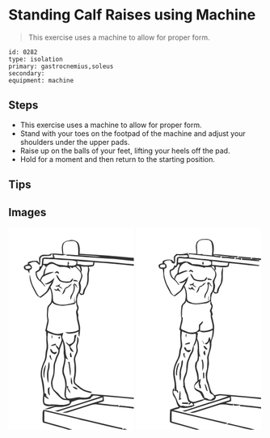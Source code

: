 # Standing Calf Raises using Machine
> This exercise uses a machine to allow for proper form.

``` 
id: 0282 
type: isolation 
primary: gastrocnemius,soleus 
secondary:  
equipment: machine 
``` 

## Steps

 - This exercise uses a machine to allow for proper form.
 - Stand with your toes on the footpad of the machine and adjust your shoulders under the upper pads.
 - Raise up on the balls of your feet, lifting your heels off the pad.
 - Hold for a moment and then return to the starting position.

## Tips


## Images

<svg width="248" height="400" viewBox="0 0 186 300" xmlns="http://www.w3.org/2000/svg">
  <g fill="#FFF">
    <path d="M0 0h186v45.34c-26.75-2.92-53.62-4.3-80.45-6.19.46-5.51.78-11.57-2.26-16.46-3.06-3.32-8.04-4.19-12.34-3.43-3.66.53-7.87 1.38-10.16 4.57-2.71 4.95-1.16 10.67-.83 15.98-4.69-.29-9.39-.59-14.08-.91-2.15-.22-4.05 1-5.96 1.79-4.27.59-9.71-1.42-12.96 2.26-2.83 2.56-1.02 6.73-1.3 9.97-1-1.06-1.98-2.11-2.96-3.18-4.66 0-9.46.01-13.76 2.06-.09 1.07-.19 2.13-.29 3.2-2.31.82-6.77 1.62-5.68 5.04.28 2.93 3.18 3.41 5.53 3.82.79 1.52 1.61 3.03 2.47 4.52.08-1.57.15-3.13.2-4.7 1.62-1.05 4.26-2.07 3.47-4.54-.01-2.67-2.68-3.88-4.38-5.46 3.29-1.5 6.94-3.2 10.64-2.32 1.94 1.35 3.55 3.11 5.31 4.67.99-2.94 1.17-6.04 1.2-9.12-.19-2 1.66-3.64 3.41-4.16 3.91-.35 7.89-.01 11.75-.91.74-1.04 1.55-2.02 2.45-2.92.4 1.92.86 3.82 1.33 5.73-2.83.39-5.68.62-8.52.31-2.55-.13-5.53-.61-7.57 1.32-.57 3.81-.49 7.7-1.26 11.49l-2.63.24c-.37 1.58-.64 3.2-1.23 4.72-1.59 1.18-3.47 1.93-4.99 3.21-.06 4.69 1.4 9.74 5.2 12.77 2.95 2.45 5.66 5.21 7.85 8.39.38.1 1.16.31 1.54.41-2.06-2.97-4.19-5.91-6.66-8.57.97-1.91 1.42-4.35 3.26-5.65 5.15-2.8 10.68-4.74 16.11-6.9-4.88-.67-9.54 1.29-13.79 3.45.22-3.75 1.49-7.29 2.65-10.83-3.05 2.82-4.37 6.77-4.57 10.84-2.28 2.37-4.11 5.14-4.95 8.36-2.96-2.93-4.96-6.83-4.98-11.05 1.61-1.18 3.62-1.79 5.05-3.19 1.91-2.54 3.32-5.41 4.81-8.2 1.93.49 3.22 1.86 4.01 3.66 2.4-3.22 6.05-6.03 10.32-5.16 3.39 1.43 6.58 3.33 10.1 4.46 5.39.14 11.63-.62 15.86 3.46-.21-.92-.64-2.74-.86-3.65 1.31.65 2.61 1.31 3.91 1.99.31-.35.95-1.03 1.26-1.38.8-.09 2.4-.27 3.2-.37 2.95 3.27 6.97 6.01 8.25 10.43 1.2 4.7-1.79 8.92-3.68 12.99.55 3.62 1.46 7.37.46 11-.69 2.99-2.69 5.42-3.66 8.3-.58 3.54.09 7.43-2.24 10.49-.24-3.16-.22-6.34-.4-9.51-.4 3.05-.52 6.12-.67 9.19-9.17 2.57-19.66 5.35-28.56.38-3.35-1.74-2.93-5.86-3.09-9.04.1-5.11-1.58-10-3.62-14.6 3.2-3.95 4.55-8.88 5.92-13.67-4.03 4.28-8.98 7.83-14.81 9.14 3.93 1.79 7.81-.17 10.92-2.61-2.04 3.62-4.44 7.02-6.15 10.81-2.23 5.12-7.54 7.66-11.59 11.1-2.15-1.88-4-4.11-5.13-6.76-1.9-4.34-4.76-8.2-6.3-12.7-1.63-4.53-2.52-9.27-3.73-13.92-.99 10.64 4.78 20.17 9.63 29.17 1.43 2.64 4.08 4.21 6.68 5.51 5.35-3.78 11.03-7.66 13.77-13.87 2.87 5.85 3.18 12.59 1.99 18.92-.48 2.48-2.23 4.32-3.94 6.04-2.27 2.21-2.04 5.61-2.24 8.51-.05 2.99-.69 6.01-.15 8.99.34 2.41 1.05 4.9.31 7.31-1.1 4.29-1.65 8.7-2.92 12.94.33.35.98 1.05 1.31 1.4-.07 2.68.14 5.35.56 8-1.15 6.32 1.4 12.81-.54 19.04-1.43 5.08-.34 10.59-2.6 15.49-3.45 7.89-6.62 16.52-5.02 25.27 1.57 7.43 2.69 14.95 3.39 22.51.33 5.79-2.17 12.05.73 17.49 4.31 4.44 11.28 2.13 16.72 1.84-5.29 1.72-10.69 3.15-15.78 5.4 4.66.35 9.11-1.13 13.44-2.64 4.4-1.71 9.13-.31 13.67-.97 2.97-.47 5.98-.95 8.78-2.11 2.45-.9 3.43-3.56 4.78-5.56 4.64-1.19 9.07-3.75 13.99-3.33 4.38.41 8.77.04 13.06-.85 1.56-1.73 2.93-3.75 4.95-4.96 3.78-.26 7.51.62 11.19 1.32-20.84 6.83-41.82 13.24-62.66 20.05-2.04.69-4.17.96-6.31 1.01 1.62.45 3.23.96 4.83 1.49 22.23-7.08 44.45-14.24 66.73-21.16-.05 1.02-.14 3.07-.19 4.1-20 5.92-39.71 12.79-59.74 18.63 3.04.25 6.16.5 9.07-.61 11.06-3.56 22.15-6.99 33.22-10.54 2.83-.94 5.83-1.55 8.83-1.17 10.82 1.19 21.62 2.48 32.46 3.46-.03-.58-.11-1.76-.14-2.35-4.43.31-8.81-.56-13.2-.93-5.65-.66-11.35-.94-16.91-2.19 2.75-1.12 5.67-1.76 8.42-2.87.03-2.35-.24-4.7-.32-7.04 14.92 1.21 29.84 2.59 44.76 3.88v12.19c-6.92-1.1-13.92-1.53-20.87-2.34-.63.61-1.26 1.22-1.88 1.84 7.6.62 15.21 1.36 22.75 2.52V300h-12.1l2.39-.56c-1.82-.43-3.65-.78-5.48-1.12l-.76 1.68H94.94c-13.67-4.8-27.86-8.02-41.74-12.18-.1-5.1-.01-10.21.08-15.32 17.48 4.24 35 8.3 52.52 12.4l-.61.03c21.59 4.68 42.98 10.28 64.57 14.95-.25-.6-.74-1.78-.98-2.38-1.91-.27-3.8-.63-5.68-1.04-33.98-8.06-67.99-15.98-101.96-24.05-3.05-.71-6.08-1.68-9.23-1.73-1.5 1.74-1.17 4.16-1.31 6.29.04 3.65-.33 7.33.13 10.96.13 1.61 2.21 1.57 3.31 2.18 11.48 3.3 23.08 6.22 34.49 9.76l-1.7.13H0V0m68.26 67.88c.95-.16 2.83-.47 3.77-.62.99.58 1.98 1.15 2.99 1.71.28-2.14-1.86-4.14-3.98-3.59-1.12.58-1.88 1.65-2.78 2.5m2.72 2.29c.29 3.78 2.66 6.96 4.99 9.78 5.05 2.27 11.04 3.15 16.37 1.35 2.51-.77 3.28-3.41 3.73-5.69-1.94.92-3.24 2.62-4.41 4.36-3.89.31-7.92.88-11.71-.43-4.89-.83-5.21-6.89-8.97-9.37m25.72 7.62l-.4 1.97c2.27.22 4.55.44 6.84.5-1.44-2.14-4.21-1.95-6.44-2.47m-.55 7.08c1.89 5.45-.11 11.53-3.34 16.05-1.52 1.91-.74 4.55-.82 6.78 1.36-1.54 1.38-3.62 2.01-5.47 3.16-5.48 5.85-12.18 3.44-18.46 1.99 2.12 3.16 5.11 5.93 6.4-.7-.91-1.43-1.8-2.2-2.65-.11-.56-.35-1.67-.47-2.22l-2.79-2.16c-.59.58-1.18 1.15-1.76 1.73m-26.01 1.67c-.02.32-.06.98-.09 1.3 1.44-.05 2.87-.1 4.3-.14 1.6 1.77 3.81 2.73 6.03 3.45-1.43-1.49-3.18-2.6-4.91-3.7.34-1.23.68-2.45 1.02-3.67-1.74 1.7-3.8 3.03-6.35 2.76m18.43 1.19c-1.6.89-3.58 1.29-4.84 2.66-1.59 2.97-2.75 6.15-4.25 9.16 3.4-1.59 4.64-5.16 5.12-8.62 4.05-1.06 6.86-4.11 9.5-7.16-2.29.61-4.23 1.99-5.53 3.96m-15.06 2.04c-.64.97-1.29 1.93-1.95 2.89-1.31-.53-2.63-1.05-3.95-1.54 1.09 2.46 3.12 3.57 5.75 2.5 1.59.78 3.18 1.56 4.79 2.29-1.71-1.92-3.42-3.86-4.64-6.14z"/>
    <path d="M82.59 23.53c2.33-3.31 6.86-2.89 10.42-3.17 3.3-.3 7.43.38 8.95 3.73 1.89 5.55 1.71 11.54 1.42 17.32-5.39-.21-10.77-.56-16.14-1.01-.7.54-1.39 1.08-2.09 1.62 5.69-.22 11.27.92 16.93 1.11 14.66 1.23 29.33 2.21 44.01 3.22 13.35.54 26.6 2.4 39.91 3.56v4.91c-16.35-1.13-32.59-3.6-48.97-4.22-17.18-1.22-34.33-3.05-51.54-3.83-5.62-.78-11.29-1.24-16.97-1.26-.46-1.66-.95-3.31-1.51-4.94 6.32-.11 13.26 2.63 19.14-.54-1.17-.02-3.52-.05-4.69-.07-.04-5.45-2.12-11.51 1.13-16.43z"/>
    <path d="M103.73 41.46c4.73-.72 9.52-.08 14.27.1 6.47.67 13.02.78 19.4 2.16-11.25-.26-22.43-1.92-33.67-2.26zM52.37 46.9c3.93-.41 7.85.42 11.78.3 6.33-.31 12.53 1.45 18.85 1.1 6.05.55 12.37.15 18.09 2.54-.09 1.3-.26 2.59-.52 3.87-2.78 2.84-7.01 2.14-10.6 2.17-.49-.69-.98-1.38-1.48-2.07l1.49-.3c-.21-.91-.61-2.74-.82-3.65-1.33.9-1.48 2.38-1.16 3.85-.23.76-.48 1.51-.74 2.26-6.36-1.21-13.37-.5-19.03-4.14-2.75-1.59-6.72-1.96-9.16.35-2.15 1.67-5.08.82-7.58 1.07.22-2.46.54-4.91.88-7.35zM102.29 49.85c7.84 1.32 15.8 1.05 23.7 1.64-.24 1.41-.51 2.82-.8 4.23-5.95.59-12.18 1.24-18-.54-1.59-.37-3.23-.45-4.86-.58-.01-1.58-.02-3.17-.04-4.75z"/>
    <path d="M127.66 51.88c19.48 1.31 38.95 2.82 58.34 5.08v195.68c-20.99-2.17-42.07-3.64-63.09-5.58-.66 1.23-1 2.88-2.39 3.58-4.33 2.9-9.73 1.64-14.55 1.28-5.6-.7-10.88 2.38-16.46 1.93-2.51-.1-4.39-2.44-4.28-4.88-.74-5.73 1.75-11.25 1.1-16.98-.05-5.56-2.17-10.75-3.95-15.92-1.29-7.52 2.87-14.62 2.47-22.15 1.27.82 2.54 1.65 3.84 2.45-1.46-3-3.3-5.94-3.63-9.32-.77-6.52-.78-13.27-3.49-19.37-.63-1.64-1.29-3.27-1.97-4.89.54-2.17 1.13-4.33 1.74-6.47-2.74.67-5.46 1.67-8.32 1.68-4.17.08-8.01-1.77-11.8-3.25-1.45-.73-3.22-1.24-4.14-2.67.3-5.83 3.86-11.5 1.96-17.34-1.07-4.67-.22-9.53.28-14.22.34-3.89 4.56-5.61 5.49-9.29 1.69 1.77 3.69 3.33 6.18 3.72 8.72 2.58 17.82.54 26.5-1.11.73-.7 2.18-2.11 2.9-2.82.38 2.84.52 5.75 1.86 8.35-.68 2.13-1.77 4.17-2.05 6.4.36 2.25.97 4.46 1.04 6.75.24 6.6 3.36 12.78 2.91 19.45-5.99 3.61-13.07 3.71-19.85 3.51 1.46.87 2.87 2.12 4.67 2.11 5.1.09 10.36-.71 14.92-3.11-.2 2.67-.25 5.49 1.15 7.88.93-4.98 1.48-10.08 1.17-15.15-.81-4.58-2.07-9.07-2.99-13.63 1.4-2.76.01-5.65-.64-8.38.7-2.84 2.59-5.96.83-8.79-3.03-5.89-1.8-13.25 1.37-18.83.62.68 1.85 2.03 2.47 2.7 1.46-.25 3.05-.1 4.39-.81 1.3-1.99 1.31-4.51 2.24-6.67 1.63-3.93 4.33-7.48 4.94-11.79.71-5.29-.34-10.72 1.02-15.95.73-2.24-.23-4.45-.8-6.6 2.56-.41 5.6.04 7.72-1.71.51-1.58.63-3.25.9-4.87m-29.67 108c-.76 3.18-.01 6.69-1.55 9.67-1.28 2.46-4.14 3.13-6.5 4.1-1.6-1.31-3.19-2.65-4.95-3.75 1.1 3.56 5.43 5 6.04 8.73.32 3.05 2.49 6.03 5.84 5.96-1.45-2.67-3.41-5-5.14-7.49l.48-1.24c3.49-2.65 7.94-5.79 7.15-10.82.79-1.87 1.31-3.84 1.59-5.85-.74.18-2.22.52-2.96.69m3.75 2.04c.52 3.69.46 7.51-.73 11.08-1.62 3.92 1.01 8.15-.63 12.05-1.04 2.97-2.63 5.75-3.19 8.88-.76 3.7.87 7.32.76 11.04-.07 5.65.45 11.4-.91 16.94-.69 3.7-1.32 8.5 1.85 11.27 4.82 4.19 9.79 8.59 16.01 10.5 2.27.55 4.52 1.18 6.71 2.02.62-.37 1.85-1.1 2.46-1.47-2.61-.82-5.29-1.44-7.94-2.13-5.93-1.84-10.62-6.1-15.45-9.8-2.59-1.79-2.44-5.51-1.81-8.26 1.58-7.59 2.02-15.47.74-23.15-.32-2.59-1.05-5.3-.24-7.86 1.17-3.35 2.98-6.48 3.62-10 .09-2.91-1.6-5.84-.49-8.73 1.34-3.97 3.12-9.25-.76-12.38m-9.84 30.59c.76-.1 1.52-.22 2.28-.35-.53-2.25-1.08-4.49-1.7-6.71-2.06 1.98-1.25 4.63-.58 7.06m-3.31 6.82c1.83 6.91 1.78 14.09 3.21 21.05 1.66-6.98-.4-14-1.25-20.93l-1.96-.12m4.18 22.5c.14 3.81-1.38 8.85 1.93 11.67-.05-3.94-.11-8.07-1.93-11.67m-6.3 13.71c.45 4.07 2.63 7.59 5.4 10.5.13-2.8-1.69-4.96-3.33-7.02 0-1.23-.01-2.46-.01-3.69-.52.05-1.55.15-2.06.21m8.51.86c2.31 1.78 4.65 3.87 7.77 3.85-1.33-3.04-4.69-4.14-7.77-3.85zM24.78 58.19c2.83-1.18 7.94-2.52 8.47 1.84-.49.3-1.48.89-1.97 1.19-1.75.13-3.48.4-5.23.4-.62-1.05-1.05-2.2-1.27-3.43zM100.37 57.73c1.67-.36 3.64-.65 4.97.69 1.5 1.83 1.26 4.52 1.97 6.66-2.39-2.37-4.78-4.76-6.94-7.35z"/>
    <path d="M107.73 57.77c3.29.59 6.64.75 9.98.53.85 3.58.2 7.15-.66 10.66.09 5.33.35 10.79-1.2 15.97-.91 2.77-2.88 5-4.24 7.54-.8 1.79-.86 3.8-1.38 5.68-1.47 1.22-2.92-.6-4.34-.99 1.95-4.57 2.32-9.57.56-14.27.71-3.39 2.62-6.44 3.21-9.87.22-2.49-.94-4.76-1.88-6.97 2.18-2.33.66-5.65-.05-8.28zM58.58 156.06c5.9 2.88 12.35 4.86 18.99 4.11.39 2.27 1.12 4.49 1.37 6.79-.86 4.25-3.12 8.03-4.23 12.21-1.29-1.95-2.84-3.76-4.97-4.8.9 2.62 2.27 5.07 4.24 7.05.77 4.73-2.84 8.32-4.01 12.62-.69 2.47-1.65 4.86-2.42 7.32-1.46 5.45.07 11.2-1.32 16.67-1.08 4.91-3.77 9.65-2.9 14.83.2 4.11 2.11 7.94 4.89 10.92 3.39 3.6 6.65 7.36 10.55 10.43 3.26 2.67 7.83 1.24 11.55 2.72.11 1.3.23 2.61.36 3.92-9.32 5.08-19.81.47-29.67 1.95-2.55-.45-5.51-.52-7.55-2.26-1.03-3.16-.35-6.53-.3-9.77 2.15 1.48 4.29 3.02 6.68 4.1-.59-1.88-1.91-3.29-3.5-4.39-.4-1.86-.04-4.52-2.78-4.41-.29-6.44-.67-12.92-2.21-19.2-.81-3.84-2.11-7.72-1.53-11.7.35-6.27 2.89-12.08 5.48-17.7 2.21-4.88 1.26-10.41 2.93-15.43 1.64-6.04-.37-12.22-.37-18.31.34-2.55.59-5.1.72-7.67m5.89 3.37c-.53 1.94-.57 3.96-.07 5.91.79-1.91 1.15-4.04.07-5.91m11.03 2.75c-1.33.23-1.82 2.84-.25 3.06 1.4-.16 1.84-2.88.25-3.06m-13.08 13.51c2.89.1 5.73-.5 8.33-1.76-.26-.35-.77-1.05-1.02-1.4-2.47.95-5.28 1.34-7.31 3.16m-.01 4.11c-1.21 3.69 1.96 7.24 5.44 8.01 2.03 1.09 3.72-1.41 4.22-3.03-1.95.07-4.07.95-5.94-.01-1.21-1.68-2.14-3.58-3.72-4.97m-1.55 11.04c.49 2.46 1.78 4.83 3.99 6.14-.52-1.17-1.08-2.33-1.64-3.47-.17-1.38-.23-2.78-.6-4.12-.93.02-1.51.51-1.75 1.45m-2.54 19.01c-1.76 6.56-1.62 13.5.38 19.99.17-.01.51-.02.67-.03.34-6.54-1.04-13.23.93-19.63 1.02-3.49.83-7.17.11-10.7-2.17 3.02-.96 6.99-2.09 10.37m-5.75 12.87h.89c-.82-6.57 1.48-12.8 2.15-19.23-3.75 5.61-4.66 12.73-3.04 19.23m5.76 17.34c.1 3.26-.24 7.42 3.23 9.16-.63-4.07-1.83-8.24-.1-12.21-1.45.47-3.21 1.23-3.13 3.05z"/>
    <path d="M75.89 184.1c.21-5.4 3.22-10.04 4.68-15.11.96 4.98 1.82 10.01 1.36 15.1-.51 4.35 1.43 8.55.81 12.9-.71 7.04-4.63 14.1-2.02 21.19 2.87 6.88 4.67 14.45 3.09 21.89-.53 4.72-2.05 10.53 1.95 14.2-5.66.15-9.25-4.56-12.3-8.61-2.59-2.03-5.39-3.97-7.03-6.92-1.13-4.5-1.94-9.34-.15-13.79 2.45-6.36 2.41-13.22 2.72-19.93-.08-3.22 1.77-5.98 2.58-9 .99-4.14 3.94-7.6 4.31-11.92z"/>
  </g>
  <g fill="#333">
    <path d="M90.95 19.26c4.3-.76 9.28.11 12.34 3.43 3.04 4.89 2.72 10.95 2.26 16.46 26.83 1.89 53.7 3.27 80.45 6.19v4.57c-13.31-1.16-26.56-3.02-39.91-3.56-14.68-1.01-29.35-1.99-44.01-3.22-5.66-.19-11.24-1.33-16.93-1.11.7-.54 1.39-1.08 2.09-1.62 5.37.45 10.75.8 16.14 1.01.29-5.78.47-11.77-1.42-17.32-1.52-3.35-5.65-4.03-8.95-3.73-3.56.28-8.09-.14-10.42 3.17-3.25 4.92-1.17 10.98-1.13 16.43 1.17.02 3.52.05 4.69.07-5.88 3.17-12.82.43-19.14.54.56 1.63 1.05 3.28 1.51 4.94 5.68.02 11.35.48 16.97 1.26 17.21.78 34.36 2.61 51.54 3.83 16.38.62 32.62 3.09 48.97 4.22v2.14c-19.39-2.26-38.86-3.77-58.34-5.08-.27 1.62-.39 3.29-.9 4.87-2.12 1.75-5.16 1.3-7.72 1.71.57 2.15 1.53 4.36.8 6.6-1.36 5.23-.31 10.66-1.02 15.95-.61 4.31-3.31 7.86-4.94 11.79-.93 2.16-.94 4.68-2.24 6.67-1.34.71-2.93.56-4.39.81-.62-.67-1.85-2.02-2.47-2.7-3.17 5.58-4.4 12.94-1.37 18.83 1.76 2.83-.13 5.95-.83 8.79.65 2.73 2.04 5.62.64 8.38.92 4.56 2.18 9.05 2.99 13.63.31 5.07-.24 10.17-1.17 15.15-1.4-2.39-1.35-5.21-1.15-7.88-4.56 2.4-9.82 3.2-14.92 3.11-1.8.01-3.21-1.24-4.67-2.11 6.78.2 13.86.1 19.85-3.51.45-6.67-2.67-12.85-2.91-19.45-.07-2.29-.68-4.5-1.04-6.75.28-2.23 1.37-4.27 2.05-6.4-1.34-2.6-1.48-5.51-1.86-8.35-.72.71-2.17 2.12-2.9 2.82-8.68 1.65-17.78 3.69-26.5 1.11-2.49-.39-4.49-1.95-6.18-3.72-.93 3.68-5.15 5.4-5.49 9.29-.5 4.69-1.35 9.55-.28 14.22 1.9 5.84-1.66 11.51-1.96 17.34.92 1.43 2.69 1.94 4.14 2.67 3.79 1.48 7.63 3.33 11.8 3.25 2.86-.01 5.58-1.01 8.32-1.68-.61 2.14-1.2 4.3-1.74 6.47.68 1.62 1.34 3.25 1.97 4.89 2.71 6.1 2.72 12.85 3.49 19.37.33 3.38 2.17 6.32 3.63 9.32-1.3-.8-2.57-1.63-3.84-2.45.4 7.53-3.76 14.63-2.47 22.15 1.78 5.17 3.9 10.36 3.95 15.92.65 5.73-1.84 11.25-1.1 16.98-.11 2.44 1.77 4.78 4.28 4.88 5.58.45 10.86-2.63 16.46-1.93 4.82.36 10.22 1.62 14.55-1.28 1.39-.7 1.73-2.35 2.39-3.58 21.02 1.94 42.1 3.41 63.09 5.58v1.78c-14.92-1.29-29.84-2.67-44.76-3.88.08 2.34.35 4.69.32 7.04-2.75 1.11-5.67 1.75-8.42 2.87 5.56 1.25 11.26 1.53 16.91 2.19 4.39.37 8.77 1.24 13.2.93.03.59.11 1.77.14 2.35-10.84-.98-21.64-2.27-32.46-3.46-3-.38-6 .23-8.83 1.17-11.07 3.55-22.16 6.98-33.22 10.54-2.91 1.11-6.03.86-9.07.61 20.03-5.84 39.74-12.71 59.74-18.63.05-1.03.14-3.08.19-4.1-22.28 6.92-44.5 14.08-66.73 21.16-1.6-.53-3.21-1.04-4.83-1.49 2.14-.05 4.27-.32 6.31-1.01 20.84-6.81 41.82-13.22 62.66-20.05-3.68-.7-7.41-1.58-11.19-1.32-2.02 1.21-3.39 3.23-4.95 4.96-4.29.89-8.68 1.26-13.06.85-4.92-.42-9.35 2.14-13.99 3.33-1.35 2-2.33 4.66-4.78 5.56-2.8 1.16-5.81 1.64-8.78 2.11-4.54.66-9.27-.74-13.67.97-4.33 1.51-8.78 2.99-13.44 2.64 5.09-2.25 10.49-3.68 15.78-5.4-5.44.29-12.41 2.6-16.72-1.84-2.9-5.44-.4-11.7-.73-17.49-.7-7.56-1.82-15.08-3.39-22.51-1.6-8.75 1.57-17.38 5.02-25.27 2.26-4.9 1.17-10.41 2.6-15.49 1.94-6.23-.61-12.72.54-19.04-.42-2.65-.63-5.32-.56-8-.33-.35-.98-1.05-1.31-1.4 1.27-4.24 1.82-8.65 2.92-12.94.74-2.41.03-4.9-.31-7.31-.54-2.98.1-6 .15-8.99.2-2.9-.03-6.3 2.24-8.51 1.71-1.72 3.46-3.56 3.94-6.04 1.19-6.33.88-13.07-1.99-18.92-2.74 6.21-8.42 10.09-13.77 13.87-2.6-1.3-5.25-2.87-6.68-5.51-4.85-9-10.62-18.53-9.63-29.17 1.21 4.65 2.1 9.39 3.73 13.92 1.54 4.5 4.4 8.36 6.3 12.7 1.13 2.65 2.98 4.88 5.13 6.76 4.05-3.44 9.36-5.98 11.59-11.1 1.71-3.79 4.11-7.19 6.15-10.81-3.11 2.44-6.99 4.4-10.92 2.61 5.83-1.31 10.78-4.86 14.81-9.14-1.37 4.79-2.72 9.72-5.92 13.67 2.04 4.6 3.72 9.49 3.62 14.6.16 3.18-.26 7.3 3.09 9.04 8.9 4.97 19.39 2.19 28.56-.38.15-3.07.27-6.14.67-9.19.18 3.17.16 6.35.4 9.51 2.33-3.06 1.66-6.95 2.24-10.49.97-2.88 2.97-5.31 3.66-8.3 1-3.63.09-7.38-.46-11 1.89-4.07 4.88-8.29 3.68-12.99-1.28-4.42-5.3-7.16-8.25-10.43-.8.1-2.4.28-3.2.37-.31.35-.95 1.03-1.26 1.38-1.3-.68-2.6-1.34-3.91-1.99.22.91.65 2.73.86 3.65-4.23-4.08-10.47-3.32-15.86-3.46-3.52-1.13-6.71-3.03-10.1-4.46-4.27-.87-7.92 1.94-10.32 5.16-.79-1.8-2.08-3.17-4.01-3.66-1.49 2.79-2.9 5.66-4.81 8.2-1.43 1.4-3.44 2.01-5.05 3.19.02 4.22 2.02 8.12 4.98 11.05.84-3.22 2.67-5.99 4.95-8.36.2-4.07 1.52-8.02 4.57-10.84-1.16 3.54-2.43 7.08-2.65 10.83 4.25-2.16 8.91-4.12 13.79-3.45-5.43 2.16-10.96 4.1-16.11 6.9-1.84 1.3-2.29 3.74-3.26 5.65 2.47 2.66 4.6 5.6 6.66 8.57-.38-.1-1.16-.31-1.54-.41-2.19-3.18-4.9-5.94-7.85-8.39-3.8-3.03-5.26-8.08-5.2-12.77 1.52-1.28 3.4-2.03 4.99-3.21.59-1.52.86-3.14 1.23-4.72l2.63-.24c.77-3.79.69-7.68 1.26-11.49 2.04-1.93 5.02-1.45 7.57-1.32 2.84.31 5.69.08 8.52-.31-.47-1.91-.93-3.81-1.33-5.73-.9.9-1.71 1.88-2.45 2.92-3.86.9-7.84.56-11.75.91-1.75.52-3.6 2.16-3.41 4.16-.03 3.08-.21 6.18-1.2 9.12-1.76-1.56-3.37-3.32-5.31-4.67-3.7-.88-7.35.82-10.64 2.32 1.7 1.58 4.37 2.79 4.38 5.46.79 2.47-1.85 3.49-3.47 4.54-.05 1.57-.12 3.13-.2 4.7-.86-1.49-1.68-3-2.47-4.52-2.35-.41-5.25-.89-5.53-3.82-1.09-3.42 3.37-4.22 5.68-5.04.1-1.07.2-2.13.29-3.2 4.3-2.05 9.1-2.06 13.76-2.06.98 1.07 1.96 2.12 2.96 3.18.28-3.24-1.53-7.41 1.3-9.97 3.25-3.68 8.69-1.67 12.96-2.26 1.91-.79 3.81-2.01 5.96-1.79 4.69.32 9.39.62 14.08.91-.33-5.31-1.88-11.03.83-15.98 2.29-3.19 6.5-4.04 10.16-4.57m12.78 22.2c11.24.34 22.42 2 33.67 2.26-6.38-1.38-12.93-1.49-19.4-2.16-4.75-.18-9.54-.82-14.27-.1M52.37 46.9c-.34 2.44-.66 4.89-.88 7.35 2.5-.25 5.43.6 7.58-1.07 2.44-2.31 6.41-1.94 9.16-.35 5.66 3.64 12.67 2.93 19.03 4.14.26-.75.51-1.5.74-2.26-.32-1.47-.17-2.95 1.16-3.85.21.91.61 2.74.82 3.65l-1.49.3c.5.69.99 1.38 1.48 2.07 3.59-.03 7.82.67 10.6-2.17.26-1.28.43-2.57.52-3.87-5.72-2.39-12.04-1.99-18.09-2.54-6.32.35-12.52-1.41-18.85-1.1-3.93.12-7.85-.71-11.78-.3m49.92 2.95c.02 1.58.03 3.17.04 4.75 1.63.13 3.27.21 4.86.58 5.82 1.78 12.05 1.13 18 .54.29-1.41.56-2.82.8-4.23-7.9-.59-15.86-.32-23.7-1.64m-77.51 8.34c.22 1.23.65 2.38 1.27 3.43 1.75 0 3.48-.27 5.23-.4.49-.3 1.48-.89 1.97-1.19-.53-4.36-5.64-3.02-8.47-1.84m75.59-.46c2.16 2.59 4.55 4.98 6.94 7.35-.71-2.14-.47-4.83-1.97-6.66-1.33-1.34-3.3-1.05-4.97-.69m7.36.04c.71 2.63 2.23 5.95.05 8.28.94 2.21 2.1 4.48 1.88 6.97-.59 3.43-2.5 6.48-3.21 9.87 1.76 4.7 1.39 9.7-.56 14.27 1.42.39 2.87 2.21 4.34.99.52-1.88.58-3.89 1.38-5.68 1.36-2.54 3.33-4.77 4.24-7.54 1.55-5.18 1.29-10.64 1.2-15.97.86-3.51 1.51-7.08.66-10.66-3.34.22-6.69.06-9.98-.53m-49.15 98.29c-.13 2.57-.38 5.12-.72 7.67 0 6.09 2.01 12.27.37 18.31-1.67 5.02-.72 10.55-2.93 15.43-2.59 5.62-5.13 11.43-5.48 17.7-.58 3.98.72 7.86 1.53 11.7 1.54 6.28 1.92 12.76 2.21 19.2 2.74-.11 2.38 2.55 2.78 4.41 1.59 1.1 2.91 2.51 3.5 4.39-2.39-1.08-4.53-2.62-6.68-4.1-.05 3.24-.73 6.61.3 9.77 2.04 1.74 5 1.81 7.55 2.26 9.86-1.48 20.35 3.13 29.67-1.95-.13-1.31-.25-2.62-.36-3.92-3.72-1.48-8.29-.05-11.55-2.72-3.9-3.07-7.16-6.83-10.55-10.43-2.78-2.98-4.69-6.81-4.89-10.92-.87-5.18 1.82-9.92 2.9-14.83 1.39-5.47-.14-11.22 1.32-16.67.77-2.46 1.73-4.85 2.42-7.32 1.17-4.3 4.78-7.89 4.01-12.62-1.97-1.98-3.34-4.43-4.24-7.05 2.13 1.04 3.68 2.85 4.97 4.8 1.11-4.18 3.37-7.96 4.23-12.21-.25-2.3-.98-4.52-1.37-6.79-6.64.75-13.09-1.23-18.99-4.11m17.31 28.04c-.37 4.32-3.32 7.78-4.31 11.92-.81 3.02-2.66 5.78-2.58 9-.31 6.71-.27 13.57-2.72 19.93-1.79 4.45-.98 9.29.15 13.79 1.64 2.95 4.44 4.89 7.03 6.92 3.05 4.05 6.64 8.76 12.3 8.61-4-3.67-2.48-9.48-1.95-14.2 1.58-7.44-.22-15.01-3.09-21.89-2.61-7.09 1.31-14.15 2.02-21.19.62-4.35-1.32-8.55-.81-12.9.46-5.09-.4-10.12-1.36-15.1-1.46 5.07-4.47 9.71-4.68 15.11z"/>
    <path d="M68.26 67.88c.9-.85 1.66-1.92 2.78-2.5 2.12-.55 4.26 1.45 3.98 3.59-1.01-.56-2-1.13-2.99-1.71-.94.15-2.82.46-3.77.62zM70.98 70.17c3.76 2.48 4.08 8.54 8.97 9.37 3.79 1.31 7.82.74 11.71.43 1.17-1.74 2.47-3.44 4.41-4.36-.45 2.28-1.22 4.92-3.73 5.69-5.33 1.8-11.32.92-16.37-1.35-2.33-2.82-4.7-6-4.99-9.78zM96.7 77.79c2.23.52 5 .33 6.44 2.47-2.29-.06-4.57-.28-6.84-.5l.4-1.97zM96.15 84.87c.58-.58 1.17-1.15 1.76-1.73l2.79 2.16c.12.55.36 1.66.47 2.22.77.85 1.5 1.74 2.2 2.65-2.77-1.29-3.94-4.28-5.93-6.4 2.41 6.28-.28 12.98-3.44 18.46-.63 1.85-.65 3.93-2.01 5.47.08-2.23-.7-4.87.82-6.78 3.23-4.52 5.23-10.6 3.34-16.05zM70.14 86.54c2.55.27 4.61-1.06 6.35-2.76-.34 1.22-.68 2.44-1.02 3.67 1.73 1.1 3.48 2.21 4.91 3.7-2.22-.72-4.43-1.68-6.03-3.45-1.43.04-2.86.09-4.3.14.03-.32.07-.98.09-1.3zM88.57 87.73c1.3-1.97 3.24-3.35 5.53-3.96-2.64 3.05-5.45 6.1-9.5 7.16-.48 3.46-1.72 7.03-5.12 8.62 1.5-3.01 2.66-6.19 4.25-9.16 1.26-1.37 3.24-1.77 4.84-2.66zM73.51 89.77c1.22 2.28 2.93 4.22 4.64 6.14-1.61-.73-3.2-1.51-4.79-2.29-2.63 1.07-4.66-.04-5.75-2.5 1.32.49 2.64 1.01 3.95 1.54.66-.96 1.31-1.92 1.95-2.89zM64.47 159.43c1.08 1.87.72 4-.07 5.91-.5-1.95-.46-3.97.07-5.91zM97.99 159.88c.74-.17 2.22-.51 2.96-.69-.28 2.01-.8 3.98-1.59 5.85.79 5.03-3.66 8.17-7.15 10.82l-.48 1.24c1.73 2.49 3.69 4.82 5.14 7.49-3.35.07-5.52-2.91-5.84-5.96-.61-3.73-4.94-5.17-6.04-8.73 1.76 1.1 3.35 2.44 4.95 3.75 2.36-.97 5.22-1.64 6.5-4.1 1.54-2.98.79-6.49 1.55-9.67zM75.5 162.18c1.59.18 1.15 2.9-.25 3.06-1.57-.22-1.08-2.83.25-3.06zM101.74 161.92c3.88 3.13 2.1 8.41.76 12.38-1.11 2.89.58 5.82.49 8.73-.64 3.52-2.45 6.65-3.62 10-.81 2.56-.08 5.27.24 7.86 1.28 7.68.84 15.56-.74 23.15-.63 2.75-.78 6.47 1.81 8.26 4.83 3.7 9.52 7.96 15.45 9.8 2.65.69 5.33 1.31 7.94 2.13-.61.37-1.84 1.1-2.46 1.47-2.19-.84-4.44-1.47-6.71-2.02-6.22-1.91-11.19-6.31-16.01-10.5-3.17-2.77-2.54-7.57-1.85-11.27 1.36-5.54.84-11.29.91-16.94.11-3.72-1.52-7.34-.76-11.04.56-3.13 2.15-5.91 3.19-8.88 1.64-3.9-.99-8.13.63-12.05 1.19-3.57 1.25-7.39.73-11.08zM62.42 175.69c2.03-1.82 4.84-2.21 7.31-3.16.25.35.76 1.05 1.02 1.4-2.6 1.26-5.44 1.86-8.33 1.76zM62.41 179.8c1.58 1.39 2.51 3.29 3.72 4.97 1.87.96 3.99.08 5.94.01-.5 1.62-2.19 4.12-4.22 3.03-3.48-.77-6.65-4.32-5.44-8.01zM91.9 192.51c-.67-2.43-1.48-5.08.58-7.06.62 2.22 1.17 4.46 1.7 6.71-.76.13-1.52.25-2.28.35zM60.86 190.84c.24-.94.82-1.43 1.75-1.45.37 1.34.43 2.74.6 4.12.56 1.14 1.12 2.3 1.64 3.47-2.21-1.31-3.5-3.68-3.99-6.14zM88.59 199.33l1.96.12c.85 6.93 2.91 13.95 1.25 20.93-1.43-6.96-1.38-14.14-3.21-21.05zM58.32 209.85c1.13-3.38-.08-7.35 2.09-10.37.72 3.53.91 7.21-.11 10.7-1.97 6.4-.59 13.09-.93 19.63-.16.01-.5.02-.67.03-2-6.49-2.14-13.43-.38-19.99zM52.57 222.72c-1.62-6.5-.71-13.62 3.04-19.23-.67 6.43-2.97 12.66-2.15 19.23h-.89zM92.77 221.83c1.82 3.6 1.88 7.73 1.93 11.67-3.31-2.82-1.79-7.86-1.93-11.67zM86.47 235.54c.51-.06 1.54-.16 2.06-.21 0 1.23.01 2.46.01 3.69 1.64 2.06 3.46 4.22 3.33 7.02-2.77-2.91-4.95-6.43-5.4-10.5zM94.98 236.4c3.08-.29 6.44.81 7.77 3.85-3.12.02-5.46-2.07-7.77-3.85zM58.33 240.06c-.08-1.82 1.68-2.58 3.13-3.05-1.73 3.97-.53 8.14.1 12.21-3.47-1.74-3.13-5.9-3.23-9.16zM163.25 266.11c.62-.62 1.25-1.23 1.88-1.84 6.95.81 13.95 1.24 20.87 2.34v2.02c-7.54-1.16-15.15-1.9-22.75-2.52zM51.91 270.68c3.15.05 6.18 1.02 9.23 1.73 33.97 8.07 67.98 15.99 101.96 24.05 1.88.41 3.77.77 5.68 1.04.24.6.73 1.78.98 2.38-21.59-4.67-42.98-10.27-64.57-14.95l.61-.03c-17.52-4.1-35.04-8.16-52.52-12.4-.09 5.11-.18 10.22-.08 15.32 13.88 4.16 28.07 7.38 41.74 12.18h-8.11l1.7-.13c-11.41-3.54-23.01-6.46-34.49-9.76-1.1-.61-3.18-.57-3.31-2.18-.46-3.63-.09-7.31-.13-10.96.14-2.13-.19-4.55 1.31-6.29zM170.81 298.32c1.83.34 3.66.69 5.48 1.12l-2.39.56h-3.85l.76-1.68z"/>
  </g>
</svg>

<svg width="248" height="400" viewBox="0 0 186 300" xmlns="http://www.w3.org/2000/svg">
  <g fill="#FFF">
    <path d="M0 0h186v46.44c-4.22-.72-8.5-.8-12.75-1.24-.7.6-1.42 1.2-2.13 1.8 5.13-.87 9.76 2.36 14.88 1.23v204.35c-19.97-1.89-39.97-3.52-59.95-5.23-3.11-.49-5.98 1.1-9.02 1.37-1.6-1.29-2.95-2.83-4.4-4.27-2.92-5.32-3.38-11.49-5.75-17.01-2.59-7.85.68-15.73 1.54-23.55.69-4.94-1.3-10 .35-14.84 1.23-5.33 3.67-10.51 3.4-16.09-.35-5.21 2.83-9.73 3.38-14.81.46-4.33.97-8.72.64-13.07-.93-4.72-2.07-9.4-3.22-14.07.35-.46 1.07-1.37 1.43-1.82-.71-1.95-1.31-3.93-1.94-5.91.67-2.07 1.54-4.11 1.79-6.29-.38-2.78-2.57-5.05-2.52-7.94-.07-4.62.42-9.54 3.13-13.45.54.63 1.63 1.9 2.18 2.53 1.64-.29 3.84.49 4.97-1.12.59-1.27.78-2.68 1.15-4.01.82-3.98 3.66-7.11 4.88-10.95 1.82-5.16.62-10.71 1.23-16.04.29-2.27.18-4.56-.19-6.82 2.91-.18 6.33.53 8.78-1.4.52-1.53.47-3.19.69-4.78 13.84 1.06 27.63 2.79 41.43 4.22 1.48.31 2.84-.28 4.06-1.06-21.54-3.26-43.34-4.6-64.95-7.34-7.11-.25-14.06-2.04-21.19-1.98-6.18-.58-12.29-1.94-18.53-1.92-.3-2.07-.94-4.06-1.76-5.97l-2.05.71c.77-.66 1.54-1.32 2.3-1.99-5.65 1.97-11.54 2.5-17.48 1.92-1.43 1.34-3.18 2.53-3.95 4.42-.17 2.5.18 4.99.26 7.49-1-.98-1.97-1.98-2.94-3-4.76-1.21-9.69-.62-13.96 1.85v2.83c-1.78.61-4 .66-5.33 2.18-1.28 1.25-.5 2.89.12 4.25.67 2.19 3.49 1.61 5.25 2.19 1.46 5.17.74 10.69 2.49 15.82 1.49 6.8 5.29 12.69 8.39 18.82 1.43 2.89 4.17 4.76 7.08 5.98 5.25-3.82 11.08-7.53 13.55-13.86 3.13 5.91 3.37 12.93 2.02 19.36-.58 3.88-5.24 5.33-5.67 9.23-.57 6.3-1.32 12.65.18 18.87-1.12 5-1.84 10.12-3.32 15.05.49.8 1.01 1.57 1.57 2.32-.65 6.88.18 13.78.52 20.65.28 3.45-1.96 6.45-2.06 9.87-.33 4.24-1.2 8.49-3.25 12.26-3.26 6.14-5.76 12.85-5.8 19.89-.3 7.35 3.41 14.38 1.72 21.73.31 1.24.59 2.49.86 3.75l-1.08-.9c-.11-.32-.32-.96-.43-1.28-.23-.17-.71-.51-.94-.68-1.26 2.94-1.37 6.26-.59 9.33 1.08 2.83 3.6 4.92 4.33 7.93 1 3.58 1.93 7.26 4.27 10.25-4.38.75-8.46 2.54-12.6 4.07-.57 5.53-.57 11.12-.5 16.68-.29 2.55 2.73 2.84 4.48 3.48 11.55 3.09 23.03 6.42 34.56 9.57H0V0m98.43 17.66c-3.82.68-8.27 2.81-8.72 7.16-1.57 4.82.92 9.68-.17 14.54-3.63-.4-7.29-.42-10.91-.87l.28 1.76c4.45-.91 8.71 1.12 13.15.88 10.88 1.34 21.84 2.05 32.7 3.62.71-.6 1.41-1.2 2.11-1.81-3.98-.72-8.94.49-12.27-2.18 8.87 1.41 17.85 1.89 26.75 2.93-4.66.59-9.35-.05-13.98-.57.14.57.41 1.72.55 2.29 6.26-.24 12.5 1.12 18.74 1.54-.14-.61-.44-1.83-.59-2.44-1.98.46-4.01.49-5.94-.13 3.19-.47 6.42-.27 9.57.4l2.22-1.86c-12.33-.71-24.57-2.7-36.9-3.18 1.03-6.31 1.68-13.31-1.7-19.05-3.74-4.1-9.86-3.88-14.89-3.03m52.7 27.39c6.21.08 12.34 1.27 18.53 1.72.78-.61 1.55-1.22 2.32-1.83-6.26-.36-12.47-1.29-18.73-1.7-.71.6-1.41 1.21-2.12 1.81m-4.11 1.96c3.07.29 6.46-.18 9.25 1.48 0-1 .01-1.99.03-2.99-2.33.39-4.67.15-6.98-.21-.77.57-1.54 1.14-2.3 1.72m10.93 1.44c8.47-.36 16.87 1.78 25.36 1.87l-.04-1.21c-2.91.07-5.39-1.78-8.27-1.77-5.92.01-11.81-.71-17.7-1.33.17.61.49 1.83.65 2.44z"/>
    <path d="M93.03 20.95c4.02-3.78 10.18-2.21 15.19-2.44 1.54 1.35 3.82 2.32 4.13 4.6 1.49 6.07 1.65 12.47.51 18.61-4.36-.4-8.7-1.03-13.08-1.03-.63-.47-1.27-.93-1.91-1.4-2.18 1.02-4.62.76-6.84.04 1.27-6.08-2.44-13.05 2-18.38zM61.67 41.26c4.68.67 9.38-.11 14.05-.05.58.47 1.75 1.41 2.33 1.88-5.21 3.54-11.9-1.77-16.88 2.05-.66 3.85-.06 7.9-1.31 11.69l-2.55-.16c-.7 1.45-1.32 2.95-2.21 4.3-1.51 1.2-3.77 1.34-4.91 3.01-.14 4.67 1.4 9.73 5.15 12.76 2.99 2.36 5.72 5.07 7.73 8.33l1.6.4c-1.99-2.91-3.95-5.87-6.53-8.31.69-2.2 1.62-4.32 2.96-6.22 5.49-1.56 10.21-5.02 15.93-5.97-1.73-1.6-4-.49-5.99-.11-2.57.52-4.85 1.84-7.15 3.03-.6-7.14 4.28-15.78 12.19-15.56 7.28 6.98 18.15 4.23 26.72 8.08l-.62-1.32c3.23.08 6.47.07 9.71.03 2.38 2.59 5.43 5.09 5.98 8.79.79 4.46-1.94 8.42-3.87 12.2 1.45 5.61 1.62 11.9-2.04 16.76-3.22 3.71.71 9.99-3.76 12.8.11-3.01.33-6.03.07-9.03-.74 2.89-.54 5.92-.61 8.88-4.36 1.83-9.1 2.28-13.71 3.07-5.32.87-10.94-.2-15.57-2.91-2.85-1.95-2.35-5.65-2.5-8.64.11-5.11-1.5-10.11-3.74-14.66 3.44-3.75 4.6-8.77 5.91-13.53-3.91 3.93-8.5 8.18-14.33 8.47 3.27 3.09 7.67.18 10.45-2.16-.91 2.27-2.29 4.3-3.66 6.31-1.99 3.01-2.72 6.89-5.62 9.27-2.67 2.09-5.35 4.17-8.01 6.28-3.27-1.52-4.7-4.9-6.11-7.97-1.68-3.84-4.39-7.17-5.62-11.21-1.59-5.13-3.58-10.39-3.05-15.86.13-1.47.11-2.95.05-4.43 2.1-.5 4.38-1.9 3.43-4.43.33-2.66-3.04-3.01-3.54-5.12 1.98-3.36 5.91-2.79 9.25-2.99 1.02 1.14 2.14 2.28 2.43 3.86 1.34.09 3.26 1.85 4.14.15.97-2.91.15-6 .6-8.97.97-1.04 2.1-1.9 3.21-2.79m16.67 24.71l3.67-.72c.85.54 1.73 1.03 2.62 1.49 1.33-1.7-.89-2.71-2.17-3.39-1.93-.5-3.04 1.44-4.12 2.62m2.59 2.69c.61 3.55 2.83 6.56 5.04 9.28 5.06 2.27 11.03 3.15 16.37 1.35 2.36-.77 3.29-3.19 3.71-5.43-2.13.51-3.19 2.41-4.29 4.1-4.93.54-10.28.95-14.73-1.65-2.21-2.41-2.92-6.19-6.1-7.65m25.52 7.15l.12 1.87c2.2.5 4.49.58 6.73.33-1.84-1.79-4.48-1.78-6.85-2.2m-.6 6.84c2.41 4.62.38 10-1.69 14.3-2.35 2.29-2.57 5.47-2.2 8.56 1.7-1.3 1.41-3.51 1.92-5.35 3.36-4.91 5.09-11.05 4.31-16.96 2.23.63 2.32 4.34 5.02 4.92-1.04-1.54-2.15-3.06-2.72-4.85-.81-.71-1.64-1.4-2.47-2.09-.74.47-1.46.96-2.17 1.47m-25.74 1.8c0 .35.01 1.06.01 1.41 1.47-.08 2.95-.17 4.42-.24 1.21 2.07 3.63 2.69 5.72 3.47-1.42-1.48-3.17-2.55-4.77-3.8a105 105 0 0 1 .97-3.47c-1.73 1.75-3.77 3.13-6.35 2.63m18.49 1.34c-1.63.87-3.67 1.23-4.93 2.64-1.46 2.96-2.61 6.06-4.14 8.99 3.43-1.44 4.6-5.09 4.99-8.48 4.15-.91 6.63-4.23 9.61-6.89-2.45.13-4.3 1.72-5.53 3.74m-15.01 1.88a92.33 92.33 0 0 1-2.1 3.07c-1.24-.57-2.49-1.13-3.74-1.67.76 2.57 3.06 3.63 5.54 2.48 1.58.8 3.17 1.61 4.82 2.3-1.64-1.97-3.57-3.75-4.52-6.18z"/>
    <path d="M63.31 45.89c2.85-.54 5.7.12 8.54.37 9.4.05 18.74 1.43 28.1 2.42 3.93.78 8.49-.05 11.84 2.61.11 1.42.78 3.76-1 4.4-4.07 1.38-8.64 1.59-12.77.32-4.68-1.34-9.57-1.1-14.37-1.4-2.81-3.16-7.49-3.75-11.46-4.09-3.13 1.04-6.24 2.21-9.63 1.74.23-2.13.49-4.25.75-6.37m35.99 5.67c-.85.89-.68 2.29-.34 3.36 2.43 2.3 2.15-5.25.34-3.36zM113.33 50.05c7.88 1.08 15.8 1.84 23.73 2.56-.27 1.36-.55 2.71-.84 4.07-7.7 1.05-15.4-.37-23.02-1.06.08-1.86.11-3.71.13-5.57zM57.93 59.48c3.98.99 3.04-4.76 6.62-5.11.11.98.21 1.96.3 2.94-2.27 3-2.58 6.94-2.98 10.55-2.35 2.32-4.55 4.93-4.78 8.39-3.35-2.72-5.55-7.12-5.1-11.41 2.35-1.4 5.9-1.91 5.94-5.36zM36.93 55.95c1.87-1.36 4.33-.52 6.45-.62.39 1.56.93 3.5-.99 4.3-1.77-.19-3.53.1-5.3.03-1.17-.72-1.66-3.05-.16-3.71zM112.45 58.24c.89-.75 2.02-1.03 3.14-.65 1.53 1.4 1.1 3.86 1.83 5.64-1.66-1.67-3.29-3.35-4.97-4.99z"/>
    <path d="M118.7 58.13c3.3.61 6.63 1.05 9.99 1.2-.51 3.56-2.12 7.03-1.62 10.69.36 3.6-.14 7.23-.67 10.79-.61 5.32-5.94 8.67-5.83 14.19-.39 2.89-3.23 1.02-4.69.04 1.27-3.57 2.6-7.49 1.25-11.25-2.21-4.84 2.88-9.04 2.49-13.91-.05-2.38-1.25-4.51-2.42-6.51.44-.02 1.31-.08 1.75-.1-.08-1.72-.17-3.43-.25-5.14zM70.3 115.27c1.88-1.86 4.31-3.36 4.36-6.34 2.43 3.87 7.16 4.16 11.2 4.97 5.42 1.09 10.86-.54 16.27-.97 3-.26 6.07-1.1 7.96-3.66.37.58.73 1.16 1.09 1.75-2.17 1.67.56 4.29 1.25 6.1-.74 2.31-1.7 4.54-2.65 6.78.6 1.64 1.73 3.24 1.57 5.07-.88 7.18 3.84 13.81 2.61 21.01-5.5 3.36-12.19 4.11-18.48 3.18.02-2.45-.06-4.91.28-7.34 1.6-2.09 4.27-3.76 3.93-6.76-2.29 1.44-3.88 3.7-5.94 5.43-.06 2.24-.09 4.49-.12 6.73-.97.99-1.92 2-2.85 3.01-4.82 2.15-10.44 2.47-15.28.19-2.8-1.39-6.52-1.8-8.48-4.39.61-5.58 3.14-10.92 2.64-16.58l-1.26.05c.43-6.07-.27-12.44 1.9-18.23z"/>
    <path d="M100 155.63c4.79-.29 9.78-.74 14.01-3.23-.2 5.17-.44 10.37-2.74 15.13-.88-1.47-1.06-3.19-1.37-4.83-2.34 1.11-1.76 4.23-2.96 6.21-1.01 2.61-4.05 2.93-6.46 3.17.18-1.97-.67-3.66-2.48-4.45.75 1.23 2.86 2.46 1.65 4.12.24.17.7.49.94.65.58-.06 1.75-.17 2.34-.23.36.42 1.07 1.28 1.43 1.71 2.98-1.05 4.12-4.23 6.34-6.18l-1.28 1.96c.52 3.81.79 7.71-.48 11.41-.25 4.84-3.61 9.05-2.89 13.98.55 4.27-.19 8.55-.21 12.84-.05 4.12-2.59 7.88-2 12.05.42 2.81.5 5.67.99 8.46 2.48 5.3 3.72 11.04 5.02 16.71 1.29 1.9 3.54 2.66 5.52 3.59.05 1.17.52 2.15 1.41 2.93a54.642 54.642 0 0 0-4.92 3.8c-2.05.24-3.99-.19-5.54-1.59-1.54-.5-3.08-.99-4.61-1.51-.26-3.15-2.04-5.82-3.51-8.51-2.82-2.38-7-2.72-9.67-5.41-1.14-.88-1.54-2.03-1.21-3.44 1.64-2.67 4.26-4.5 6.39-6.72-1.31 3.49.48 6.76 1.11 10.14.43.08 1.29.26 1.73.34.22-2.44-.11-4.86-1.43-6.97.5-2.29 1.08-4.58 1.22-6.94-.79.39-2.35 1.17-3.13 1.56.58-5.24-.2-10.6-2.21-15.47-1.59-3.61-.52-7.64.45-11.27 2.91-1.91 1.98-5.83 2.54-8.77.47.22 1.41.65 1.88.87-3.85-8.33.06-18.07-4.64-26.13.01-2.65.21-5.3 1.02-7.83-.46-.74-.9-1.48-1.33-2.23 1.34-.48 2.69-.94 4.05-1.38 1.55.84 3.2 1.66 5.03 1.46m1.6 19.87c-.27.31-.8.93-1.07 1.24 1.07 1.69 3.84 6.61 5.87 3.55-1.86-1.31-2.83-3.75-4.8-4.79m1.77 13.83c.02-2.16-.47-4.28-.77-6.4-3.42.39-2.54 7.22.77 6.4m-5.86 7.01c1.87 5.36 1.2 11.07 1.25 16.63 2.73-5.1 1.94-11.29.6-16.69-.47.02-1.39.05-1.85.06m2.19 19.18c.1 2.92.15 5.85.51 8.75.34-.21 1.02-.62 1.36-.83.15-2.65-.07-5.31-.17-7.96l-1.7.04m2.53 16.22c.35 3.18 1.45 6.21 2.27 9.29.18 1.16 1.07 1.79 2.19 1.94-1.14-3.83-1.59-8.22-4.46-11.23zM68.59 154.05c5.44 2.45 11.23 4.9 17.35 4 1.06.1 3.45-.82 3.39 1 .02 4.92-.75 10.05-3.18 14.39-.23.81-.45 1.62-.66 2.43-1.91 2.75-1.32 6.39-3.27 9.12-2.65 3.8-3.62 8.37-5.55 12.52-1.64 4.3-1.58 8.98-1.76 13.51-.35 4.98-3.24 9.3-4.26 14.12-.83 3.76.85 7.63-.36 11.34 2.3 2.88 2.19 6.83 4.05 9.96 2.23 4.15 1.55 9.41 4.86 13.01l1.25-.89c-.22 1.62-1.24 2.76-2.84 3.12l.09-1.75c-2.91-.31-5.83-.36-8.75-.19-.14.47-.42 1.39-.55 1.86 3.23-.02 6.49.67 9.71.22.4.32.8.65 1.19.99 1.08-.94 2.16-1.87 3.25-2.8 1.25.95 3.09 1.9 2.23 3.77-4.61.47-9.43 2.83-13.95.84-1.19-.45-2.43.13-3.63.25-3.54-2.03-5-5.96-6.36-9.58-1.3-4.02-4.26-7.3-5.36-11.44.87-1.32 1.74-3.61 2.91-.81.4-.2 1.19-.6 1.58-.8.98 1.39 1.97 2.8 3.07 4.11-.14-1.68-.49-3.31-.81-4.95-.4.05-1.21.14-1.62.18-.45-4.17-.46-8.38-1.15-12.52-.78-5-2.11-9.98-1.71-15.08-.01-7.58 4.09-14.22 7.14-20.9 1.93-4.11 1.26-8.84 2.97-13.02 1.99-4.51.46-9.41.06-14.08-.51-3.99.25-7.97.67-11.93m5.77 3.63c-.38 1.79-.53 3.65-.07 5.45.89-1.67 1.55-3.91.07-5.45m-1.53 16.15c2.57-.16 5.11-.68 7.54-1.57-.02-.44-.05-1.33-.07-1.78-2.42 1.14-6.11.73-7.47 3.35m-1.23 4.06c.49 3.95 3.67 6.7 7.45 7.44 1.21-.96 2.19-2.14 2.72-3.61-2.05.33-4.13.67-6.17.07-.79-1.91-1.13-4.8-4-3.9m-1.12 8.77c-.03 2.4.5 6.47 3.62 6.33-.42-.52-1.27-1.55-1.7-2.07.02-1.45.04-2.89.07-4.32-.5.01-1.49.04-1.99.06m-2.88 15.39c-.12 3.4-1.81 6.47-2.2 9.84-.98 4.94-.6 9.99.27 14.92.17.02.51.06.68.09.47-3.28.88-6.57.7-9.89-.58-6.94 3.94-13.14 2.58-20.15-2.1.88-1.85 3.29-2.03 5.19m-4.61-.18c-2.8 5.38-3.8 11.38-3.35 17.4.42.07 1.27.22 1.69.29-.85-6.45 1.45-12.51 3.33-18.54-.42.21-1.26.64-1.67.85m2.25 40.46c-.44 4.67-.91 9.35-1.12 14.04 1.14-.71 2.27-1.43 3.39-2.15.4.29 1.19.87 1.59 1.16-.98-.85-1.98-1.66-2.99-2.45-.11-3.53 1.33-7.44-.87-10.6z"/>
    <path d="M85.82 176.81c2.26-2.94 3.78-6.32 4.77-9.88.75 4.62 1.93 9.25 1.22 13.97-.77 4.97.99 10.01-.32 14.93-.04 2.66-3.12 3.72-3.15 6.39-1.74 6.14 1.9 11.77 2.64 17.72.44 2.45.49 4.95.69 7.43-3.21 2.81-6.61 7.14-4.46 11.59 1.27 3.63 5.49 4.19 8.15 6.41 2.42 2.97 3.06 7.18 6.61 9.24-5.23.43-9.94 2.97-15.02 4.06-3.6.64-7.93-1.66-8.34-5.52-1.16-7.67-5.79-14.42-6.04-22.29-1.25-5.61 2.55-10.49 3.46-15.83 1.36-5.4.99-11.07 2.4-16.44 1.89-4.12 3.08-8.55 5.6-12.37 1.79-2.82 2.09-6.16 1.79-9.41zM118.81 250.57c5.79-2.14 12.04-1.24 17.93-.02-16.76 6.48-34.29 10.68-51.19 16.76-5.53 1.28-10.68 4.02-16.38 4.49 1.26.46 2.51.96 3.77 1.45 22.25-7.14 44.5-14.27 66.81-21.2-.06 1.02-.16 3.08-.21 4.1-20.05 5.88-39.75 12.94-59.88 18.58 3.05.28 6.18.56 9.12-.54 11.1-3.57 22.24-6.99 33.34-10.56 7.35-2.77 15.15.02 22.66.4-.26-.78-.77-2.32-1.02-3.09l-.12 1.08c-3.44-.34-6.88-.8-10.25-1.54 2.57-1.29 5.42-1.85 8.11-2.82.26-2.38-.22-4.77-.28-7.15 14.92 1.43 29.9 2.31 44.78 4.14v11.95c-13.81-1.91-27.77-2.74-41.55-4.86.48.78.97 1.57 1.44 2.36 3.11.79 6.11-.04 9.12-.62l-.36 1.6c10.44 1.22 20.96 1.93 31.35 3.61V300h-9.11c-13.02-3.75-26.37-6.31-39.51-9.64-.78.53-1.55 1.06-2.33 1.6 11.78 2.43 23.39 5.62 35.17 8.04H94.77a50.419 50.419 0 0 0-7.17-2.53c-11.49-3.13-22.94-6.44-34.42-9.66-.08-5.1.01-10.19.09-15.29 26.75 6.43 53.58 12.52 80.3 19.05l2.46-1.53c-26.81-6.35-53.69-12.4-80.41-19.1 2.93-.91 5.88-1.75 8.83-2.58.28-.37.84-1.1 1.12-1.47 5.67 2.11 11.54.34 17.25-.44 1.42-.67 2.84-1.35 4.27-2.02-.33-.75-.98-2.24-1.31-2.99 5.3-2.24 11.12-3.14 16.18-5.97 3.33.82 6.72 1.5 10.17 1.59 3.38-.22 7.31-2.58 6.68-6.49z"/>
  </g>
  <g fill="#333">
    <path d="M98.43 17.66c5.03-.85 11.15-1.07 14.89 3.03 3.38 5.74 2.73 12.74 1.7 19.05 12.33.48 24.57 2.47 36.9 3.18l-2.22 1.86c-3.15-.67-6.38-.87-9.57-.4 1.93.62 3.96.59 5.94.13.15.61.45 1.83.59 2.44-6.24-.42-12.48-1.78-18.74-1.54-.14-.57-.41-1.72-.55-2.29 4.63.52 9.32 1.16 13.98.57-8.9-1.04-17.88-1.52-26.75-2.93 3.33 2.67 8.29 1.46 12.27 2.18-.7.61-1.4 1.21-2.11 1.81-10.86-1.57-21.82-2.28-32.7-3.62-4.44.24-8.7-1.79-13.15-.88l-.28-1.76c3.62.45 7.28.47 10.91.87 1.09-4.86-1.4-9.72.17-14.54.45-4.35 4.9-6.48 8.72-7.16m-5.4 3.29c-4.44 5.33-.73 12.3-2 18.38 2.22.72 4.66.98 6.84-.04.64.47 1.28.93 1.91 1.4 4.38 0 8.72.63 13.08 1.03 1.14-6.14.98-12.54-.51-18.61-.31-2.28-2.59-3.25-4.13-4.6-5.01.23-11.17-1.34-15.19 2.44z"/>
    <path d="M60.38 39.6c5.94.58 11.83.05 17.48-1.92-.76.67-1.53 1.33-2.3 1.99l2.05-.71c.82 1.91 1.46 3.9 1.76 5.97 6.24-.02 12.35 1.34 18.53 1.92 7.13-.06 14.08 1.73 21.19 1.98 21.61 2.74 43.41 4.08 64.95 7.34-1.22.78-2.58 1.37-4.06 1.06-13.8-1.43-27.59-3.16-41.43-4.22-.22 1.59-.17 3.25-.69 4.78-2.45 1.93-5.87 1.22-8.78 1.4.37 2.26.48 4.55.19 6.82-.61 5.33.59 10.88-1.23 16.04-1.22 3.84-4.06 6.97-4.88 10.95-.37 1.33-.56 2.74-1.15 4.01-1.13 1.61-3.33.83-4.97 1.12-.55-.63-1.64-1.9-2.18-2.53-2.71 3.91-3.2 8.83-3.13 13.45-.05 2.89 2.14 5.16 2.52 7.94-.25 2.18-1.12 4.22-1.79 6.29.63 1.98 1.23 3.96 1.94 5.91-.36.45-1.08 1.36-1.43 1.82 1.15 4.67 2.29 9.35 3.22 14.07.33 4.35-.18 8.74-.64 13.07-.55 5.08-3.73 9.6-3.38 14.81.27 5.58-2.17 10.76-3.4 16.09-1.65 4.84.34 9.9-.35 14.84-.86 7.82-4.13 15.7-1.54 23.55 2.37 5.52 2.83 11.69 5.75 17.01 1.45 1.44 2.8 2.98 4.4 4.27 3.04-.27 5.91-1.86 9.02-1.37 19.98 1.71 39.98 3.34 59.95 5.23v2.07c-14.88-1.83-29.86-2.71-44.78-4.14.06 2.38.54 4.77.28 7.15-2.69.97-5.54 1.53-8.11 2.82 3.37.74 6.81 1.2 10.25 1.54l.12-1.08c.25.77.76 2.31 1.02 3.09-7.51-.38-15.31-3.17-22.66-.4-11.1 3.57-22.24 6.99-33.34 10.56-2.94 1.1-6.07.82-9.12.54 20.13-5.64 39.83-12.7 59.88-18.58.05-1.02.15-3.08.21-4.1-22.31 6.93-44.56 14.06-66.81 21.2-1.26-.49-2.51-.99-3.77-1.45 5.7-.47 10.85-3.21 16.38-4.49 16.9-6.08 34.43-10.28 51.19-16.76-5.89-1.22-12.14-2.12-17.93.02.63 3.91-3.3 6.27-6.68 6.49-3.45-.09-6.84-.77-10.17-1.59-5.06 2.83-10.88 3.73-16.18 5.97.33.75.98 2.24 1.31 2.99-1.43.67-2.85 1.35-4.27 2.02-5.71.78-11.58 2.55-17.25.44-.28.37-.84 1.1-1.12 1.47-2.95.83-5.9 1.67-8.83 2.58 26.72 6.7 53.6 12.75 80.41 19.1l-2.46 1.53c-26.72-6.53-53.55-12.62-80.3-19.05-.08 5.1-.17 10.19-.09 15.29 11.48 3.22 22.93 6.53 34.42 9.66 2.45.66 4.85 1.51 7.17 2.53h-5.16c-11.53-3.15-23.01-6.48-34.56-9.57-1.75-.64-4.77-.93-4.48-3.48-.07-5.56-.07-11.15.5-16.68 4.14-1.53 8.22-3.32 12.6-4.07-2.34-2.99-3.27-6.67-4.27-10.25-.73-3.01-3.25-5.1-4.33-7.93-.78-3.07-.67-6.39.59-9.33.23.17.71.51.94.68.11.32.32.96.43 1.28l1.08.9c-.27-1.26-.55-2.51-.86-3.75 1.69-7.35-2.02-14.38-1.72-21.73.04-7.04 2.54-13.75 5.8-19.89 2.05-3.77 2.92-8.02 3.25-12.26.1-3.42 2.34-6.42 2.06-9.87-.34-6.87-1.17-13.77-.52-20.65-.56-.75-1.08-1.52-1.57-2.32 1.48-4.93 2.2-10.05 3.32-15.05-1.5-6.22-.75-12.57-.18-18.87.43-3.9 5.09-5.35 5.67-9.23 1.35-6.43 1.11-13.45-2.02-19.36-2.47 6.33-8.3 10.04-13.55 13.86-2.91-1.22-5.65-3.09-7.08-5.98-3.1-6.13-6.9-12.02-8.39-18.82-1.75-5.13-1.03-10.65-2.49-15.82-1.76-.58-4.58 0-5.25-2.19-.62-1.36-1.4-3-.12-4.25 1.33-1.52 3.55-1.57 5.33-2.18v-2.83c4.27-2.47 9.2-3.06 13.96-1.85.97 1.02 1.94 2.02 2.94 3-.08-2.5-.43-4.99-.26-7.49.77-1.89 2.52-3.08 3.95-4.42m1.29 1.66c-1.11.89-2.24 1.75-3.21 2.79-.45 2.97.37 6.06-.6 8.97-.88 1.7-2.8-.06-4.14-.15-.29-1.58-1.41-2.72-2.43-3.86-3.34.2-7.27-.37-9.25 2.99.5 2.11 3.87 2.46 3.54 5.12.95 2.53-1.33 3.93-3.43 4.43.06 1.48.08 2.96-.05 4.43-.53 5.47 1.46 10.73 3.05 15.86 1.23 4.04 3.94 7.37 5.62 11.21 1.41 3.07 2.84 6.45 6.11 7.97 2.66-2.11 5.34-4.19 8.01-6.28 2.9-2.38 3.63-6.26 5.62-9.27 1.37-2.01 2.75-4.04 3.66-6.31-2.78 2.34-7.18 5.25-10.45 2.16 5.83-.29 10.42-4.54 14.33-8.47-1.31 4.76-2.47 9.78-5.91 13.53 2.24 4.55 3.85 9.55 3.74 14.66.15 2.99-.35 6.69 2.5 8.64 4.63 2.71 10.25 3.78 15.57 2.91 4.61-.79 9.35-1.24 13.71-3.07.07-2.96-.13-5.99.61-8.88.26 3 .04 6.02-.07 9.03 4.47-2.81.54-9.09 3.76-12.8 3.66-4.86 3.49-11.15 2.04-16.76 1.93-3.78 4.66-7.74 3.87-12.2-.55-3.7-3.6-6.2-5.98-8.79-3.24.04-6.48.05-9.71-.03l.62 1.32c-8.57-3.85-19.44-1.1-26.72-8.08-7.91-.22-12.79 8.42-12.19 15.56 2.3-1.19 4.58-2.51 7.15-3.03 1.99-.38 4.26-1.49 5.99.11-5.72.95-10.44 4.41-15.93 5.97-1.34 1.9-2.27 4.02-2.96 6.22 2.58 2.44 4.54 5.4 6.53 8.31l-1.6-.4c-2.01-3.26-4.74-5.97-7.73-8.33-3.75-3.03-5.29-8.09-5.15-12.76 1.14-1.67 3.4-1.81 4.91-3.01.89-1.35 1.51-2.85 2.21-4.3l2.55.16c1.25-3.79.65-7.84 1.31-11.69 4.98-3.82 11.67 1.49 16.88-2.05-.58-.47-1.75-1.41-2.33-1.88-4.67-.06-9.37.72-14.05.05m1.64 4.63c-.26 2.12-.52 4.24-.75 6.37 3.39.47 6.5-.7 9.63-1.74 3.97.34 8.65.93 11.46 4.09 4.8.3 9.69.06 14.37 1.4 4.13 1.27 8.7 1.06 12.77-.32 1.78-.64 1.11-2.98 1-4.4-3.35-2.66-7.91-1.83-11.84-2.61-9.36-.99-18.7-2.37-28.1-2.42-2.84-.25-5.69-.91-8.54-.37m50.02 4.16c-.02 1.86-.05 3.71-.13 5.57 7.62.69 15.32 2.11 23.02 1.06.29-1.36.57-2.71.84-4.07-7.93-.72-15.85-1.48-23.73-2.56m-55.4 9.43c-.04 3.45-3.59 3.96-5.94 5.36-.45 4.29 1.75 8.69 5.1 11.41.23-3.46 2.43-6.07 4.78-8.39.4-3.61.71-7.55 2.98-10.55-.09-.98-.19-1.96-.3-2.94-3.58.35-2.64 6.1-6.62 5.11m-21-3.53c-1.5.66-1.01 2.99.16 3.71 1.77.07 3.53-.22 5.3-.03 1.92-.8 1.38-2.74.99-4.3-2.12.1-4.58-.74-6.45.62m75.52 2.29c1.68 1.64 3.31 3.32 4.97 4.99-.73-1.78-.3-4.24-1.83-5.64-1.12-.38-2.25-.1-3.14.65m6.25-.11c.08 1.71.17 3.42.25 5.14-.44.02-1.31.08-1.75.1 1.17 2 2.37 4.13 2.42 6.51.39 4.87-4.7 9.07-2.49 13.91 1.35 3.76.02 7.68-1.25 11.25 1.46.98 4.3 2.85 4.69-.04-.11-5.52 5.22-8.87 5.83-14.19.53-3.56 1.03-7.19.67-10.79-.5-3.66 1.11-7.13 1.62-10.69-3.36-.15-6.69-.59-9.99-1.2m-48.4 57.14c-2.17 5.79-1.47 12.16-1.9 18.23l1.26-.05c.5 5.66-2.03 11-2.64 16.58 1.96 2.59 5.68 3 8.48 4.39 4.84 2.28 10.46 1.96 15.28-.19.93-1.01 1.88-2.02 2.85-3.01.03-2.24.06-4.49.12-6.73 2.06-1.73 3.65-3.99 5.94-5.43.34 3-2.33 4.67-3.93 6.76-.34 2.43-.26 4.89-.28 7.34 6.29.93 12.98.18 18.48-3.18 1.23-7.2-3.49-13.83-2.61-21.01.16-1.83-.97-3.43-1.57-5.07.95-2.24 1.91-4.47 2.65-6.78-.69-1.81-3.42-4.43-1.25-6.1-.36-.59-.72-1.17-1.09-1.75-1.89 2.56-4.96 3.4-7.96 3.66-5.41.43-10.85 2.06-16.27.97-4.04-.81-8.77-1.1-11.2-4.97-.05 2.98-2.48 4.48-4.36 6.34m29.7 40.36c-1.83.2-3.48-.62-5.03-1.46-1.36.44-2.71.9-4.05 1.38.43.75.87 1.49 1.33 2.23-.81 2.53-1.01 5.18-1.02 7.83 4.7 8.06.79 17.8 4.64 26.13-.47-.22-1.41-.65-1.88-.87-.56 2.94.37 6.86-2.54 8.77-.97 3.63-2.04 7.66-.45 11.27 2.01 4.87 2.79 10.23 2.21 15.47.78-.39 2.34-1.17 3.13-1.56-.14 2.36-.72 4.65-1.22 6.94 1.32 2.11 1.65 4.53 1.43 6.97-.44-.08-1.3-.26-1.73-.34-.63-3.38-2.42-6.65-1.11-10.14-2.13 2.22-4.75 4.05-6.39 6.72-.33 1.41.07 2.56 1.21 3.44 2.67 2.69 6.85 3.03 9.67 5.41 1.47 2.69 3.25 5.36 3.51 8.51 1.53.52 3.07 1.01 4.61 1.51 1.55 1.4 3.49 1.83 5.54 1.59 1.57-1.36 3.21-2.63 4.92-3.8-.89-.78-1.36-1.76-1.41-2.93-1.98-.93-4.23-1.69-5.52-3.59-1.3-5.67-2.54-11.41-5.02-16.71-.49-2.79-.57-5.65-.99-8.46-.59-4.17 1.95-7.93 2-12.05.02-4.29.76-8.57.21-12.84-.72-4.93 2.64-9.14 2.89-13.98 1.27-3.7 1-7.6.48-11.41l1.28-1.96c-2.22 1.95-3.36 5.13-6.34 6.18-.36-.43-1.07-1.29-1.43-1.71-.59.06-1.76.17-2.34.23-.24-.16-.7-.48-.94-.65 1.21-1.66-.9-2.89-1.65-4.12 1.81.79 2.66 2.48 2.48 4.45 2.41-.24 5.45-.56 6.46-3.17 1.2-1.98.62-5.1 2.96-6.21.31 1.64.49 3.36 1.37 4.83 2.3-4.76 2.54-9.96 2.74-15.13-4.23 2.49-9.22 2.94-14.01 3.23m-31.41-1.58c-.42 3.96-1.18 7.94-.67 11.93.4 4.67 1.93 9.57-.06 14.08-1.71 4.18-1.04 8.91-2.97 13.02-3.05 6.68-7.15 13.32-7.14 20.9-.4 5.1.93 10.08 1.71 15.08.69 4.14.7 8.35 1.15 12.52.41-.04 1.22-.13 1.62-.18.32 1.64.67 3.27.81 4.95-1.1-1.31-2.09-2.72-3.07-4.11-.39.2-1.18.6-1.58.8-1.17-2.8-2.04-.51-2.91.81 1.1 4.14 4.06 7.42 5.36 11.44 1.36 3.62 2.82 7.55 6.36 9.58 1.2-.12 2.44-.7 3.63-.25 4.52 1.99 9.34-.37 13.95-.84.86-1.87-.98-2.82-2.23-3.77-1.09.93-2.17 1.86-3.25 2.8-.39-.34-.79-.67-1.19-.99-3.22.45-6.48-.24-9.71-.22.13-.47.41-1.39.55-1.86 2.92-.17 5.84-.12 8.75.19l-.09 1.75c1.6-.36 2.62-1.5 2.84-3.12l-1.25.89c-3.31-3.6-2.63-8.86-4.86-13.01-1.86-3.13-1.75-7.08-4.05-9.96 1.21-3.71-.47-7.58.36-11.34 1.02-4.82 3.91-9.14 4.26-14.12.18-4.53.12-9.21 1.76-13.51 1.93-4.15 2.9-8.72 5.55-12.52 1.95-2.73 1.36-6.37 3.27-9.12.21-.81.43-1.62.66-2.43 2.43-4.34 3.2-9.47 3.18-14.39.06-1.82-2.33-.9-3.39-1-6.12.9-11.91-1.55-17.35-4m17.23 22.76c.3 3.25 0 6.59-1.79 9.41-2.52 3.82-3.71 8.25-5.6 12.37-1.41 5.37-1.04 11.04-2.4 16.44-.91 5.34-4.71 10.22-3.46 15.83.25 7.87 4.88 14.62 6.04 22.29.41 3.86 4.74 6.16 8.34 5.52 5.08-1.09 9.79-3.63 15.02-4.06-3.55-2.06-4.19-6.27-6.61-9.24-2.66-2.22-6.88-2.78-8.15-6.41-2.15-4.45 1.25-8.78 4.46-11.59-.2-2.48-.25-4.98-.69-7.43-.74-5.95-4.38-11.58-2.64-17.72.03-2.67 3.11-3.73 3.15-6.39 1.31-4.92-.45-9.96.32-14.93.71-4.72-.47-9.35-1.22-13.97-.99 3.56-2.51 6.94-4.77 9.88zM151.13 45.05c.71-.6 1.41-1.21 2.12-1.81 6.26.41 12.47 1.34 18.73 1.7-.77.61-1.54 1.22-2.32 1.83-6.19-.45-12.32-1.64-18.53-1.72zM173.25 45.2c4.25.44 8.53.52 12.75 1.24v1.79c-5.12 1.13-9.75-2.1-14.88-1.23.71-.6 1.43-1.2 2.13-1.8z"/>
    <path d="M147.02 47.01c.76-.58 1.53-1.15 2.3-1.72 2.31.36 4.65.6 6.98.21-.02 1-.03 1.99-.03 2.99-2.79-1.66-6.18-1.19-9.25-1.48zM157.95 48.45c-.16-.61-.48-1.83-.65-2.44 5.89.62 11.78 1.34 17.7 1.33 2.88-.01 5.36 1.84 8.27 1.77l.04 1.21c-8.49-.09-16.89-2.23-25.36-1.87zM99.3 51.56c1.81-1.89 2.09 5.66-.34 3.36-.34-1.07-.51-2.47.34-3.36zM78.34 65.97c1.08-1.18 2.19-3.12 4.12-2.62 1.28.68 3.5 1.69 2.17 3.39-.89-.46-1.77-.95-2.62-1.49l-3.67.72zM80.93 68.66c3.18 1.46 3.89 5.24 6.1 7.65 4.45 2.6 9.8 2.19 14.73 1.65 1.1-1.69 2.16-3.59 4.29-4.1-.42 2.24-1.35 4.66-3.71 5.43-5.34 1.8-11.31.92-16.37-1.35-2.21-2.72-4.43-5.73-5.04-9.28zM106.45 75.81c2.37.42 5.01.41 6.85 2.2-2.24.25-4.53.17-6.73-.33l-.12-1.87zM105.85 82.65c.71-.51 1.43-1 2.17-1.47.83.69 1.66 1.38 2.47 2.09.57 1.79 1.68 3.31 2.72 4.85-2.7-.58-2.79-4.29-5.02-4.92.78 5.91-.95 12.05-4.31 16.96-.51 1.84-.22 4.05-1.92 5.35-.37-3.09-.15-6.27 2.2-8.56 2.07-4.3 4.1-9.68 1.69-14.3zM80.11 84.45c2.58.5 4.62-.88 6.35-2.63a105 105 0 0 0-.97 3.47c1.6 1.25 3.35 2.32 4.77 3.8-2.09-.78-4.51-1.4-5.72-3.47-1.47.07-2.95.16-4.42.24 0-.35-.01-1.06-.01-1.41zM98.6 85.79c1.23-2.02 3.08-3.61 5.53-3.74-2.98 2.66-5.46 5.98-9.61 6.89-.39 3.39-1.56 7.04-4.99 8.48 1.53-2.93 2.68-6.03 4.14-8.99 1.26-1.41 3.3-1.77 4.93-2.64zM83.59 87.67c.95 2.43 2.88 4.21 4.52 6.18-1.65-.69-3.24-1.5-4.82-2.3-2.48 1.15-4.78.09-5.54-2.48 1.25.54 2.5 1.1 3.74 1.67a92.33 92.33 0 0 0 2.1-3.07zM74.36 157.68c1.48 1.54.82 3.78-.07 5.45-.46-1.8-.31-3.66.07-5.45zM72.83 173.83c1.36-2.62 5.05-2.21 7.47-3.35.02.45.05 1.34.07 1.78-2.43.89-4.97 1.41-7.54 1.57zM101.6 175.5c1.97 1.04 2.94 3.48 4.8 4.79-2.03 3.06-4.8-1.86-5.87-3.55.27-.31.8-.93 1.07-1.24zM71.6 177.89c2.87-.9 3.21 1.99 4 3.9 2.04.6 4.12.26 6.17-.07-.53 1.47-1.51 2.65-2.72 3.61-3.78-.74-6.96-3.49-7.45-7.44zM103.37 189.33c-3.31.82-4.19-6.01-.77-6.4.3 2.12.79 4.24.77 6.4zM70.48 186.66c.5-.02 1.49-.05 1.99-.06-.03 1.43-.05 2.87-.07 4.32.43.52 1.28 1.55 1.7 2.07-3.12.14-3.65-3.93-3.62-6.33zM97.51 196.34c.46-.01 1.38-.04 1.85-.06 1.34 5.4 2.13 11.59-.6 16.69-.05-5.56.62-11.27-1.25-16.63zM67.6 202.05c.18-1.9-.07-4.31 2.03-5.19 1.36 7.01-3.16 13.21-2.58 20.15.18 3.32-.23 6.61-.7 9.89-.17-.03-.51-.07-.68-.09-.87-4.93-1.25-9.98-.27-14.92.39-3.37 2.08-6.44 2.2-9.84zM62.99 201.87c.41-.21 1.25-.64 1.67-.85-1.88 6.03-4.18 12.09-3.33 18.54-.42-.07-1.27-.22-1.69-.29-.45-6.02.55-12.02 3.35-17.4zM99.7 215.52l1.7-.04c.1 2.65.32 5.31.17 7.96-.34.21-1.02.62-1.36.83-.36-2.9-.41-5.83-.51-8.75zM102.23 231.74c2.87 3.01 3.32 7.4 4.46 11.23-1.12-.15-2.01-.78-2.19-1.94-.82-3.08-1.92-6.11-2.27-9.29zM65.24 242.33c2.2 3.16.76 7.07.87 10.6 1.01.79 2.01 1.6 2.99 2.45-.4-.29-1.19-.87-1.59-1.16-1.12.72-2.25 1.44-3.39 2.15.21-4.69.68-9.37 1.12-14.04zM145.89 264.1c-.47-.79-.96-1.58-1.44-2.36 13.78 2.12 27.74 2.95 41.55 4.86v2.09c-10.39-1.68-20.91-2.39-31.35-3.61l.36-1.6c-3.01.58-6.01 1.41-9.12.62zM135.05 291.96c.78-.54 1.55-1.07 2.33-1.6 13.14 3.33 26.49 5.89 39.51 9.64h-6.67c-11.78-2.42-23.39-5.61-35.17-8.04z"/>
  </g>
</svg>
